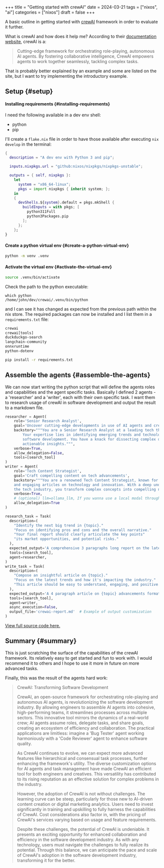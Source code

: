 +++
title = "Getting started with crewAI"
date = 2024-03-21
tags = ["nixos", "ai"]
categories = ["nixos"]
draft = false
+++

A basic outline in getting started with [crewAI](https://www.crewai.io/) framework in order to evaluate it further.

<!--more-->

What is crewAI and how does it help me? According to their [documentation website](https://docs.crewai.com/), crewAI is a:

> Cutting-edge framework for orchestrating role-playing, autonomous AI agents. By fostering collaborative intelligence, CrewAI empowers agents to work together seamlessly, tackling complex tasks.

That is probably better explained by an example and some are listed on the site, but I want to try implementing the introductory example.


## Setup {#setup}


#### Installing requirements {#installing-requirements}

I need the following available in a dev env shell:

-   python
-   pip

I'll create a `flake.nix` file in order to have those available after executing `nix develop` in the terminal:

```nix
{
  description = "A dev env with Python 3 and pip";

  inputs.nixpkgs.url = "github:nixos/nixpkgs/nixpkgs-unstable";

  outputs = { self, nixpkgs }:
    let
      system = "x86_64-linux";
      pkgs = import nixpkgs { inherit system; };
    in
    {
      devShells.${system}.default = pkgs.mkShell {
        buildInputs = with pkgs; [
          python311Full
          python3Packages.pip
        ];
      };
    };
}
```


#### Create a python virtual env {#create-a-python-virtual-env}

```bash
python -m venv .venv
```


#### Activate the virtual env {#activate-the-virtual-env}

```bash
source .venv/bin/activate
```

Check the path to the python executable:

```nil
which python
/home/john/dev/crewai/.venv/bin/python
```

and I can see it has changed as expected from the previous path within the nix store.
The required packages can now be installed and I list them in a `requirements.txt` file:

```txt
crewai
crewai[tools]
duckduckgo-search
langchain-community
onnxruntime
python-dotenv
```

```bash
pip install -r requirements.txt
```


## Assemble the agents {#assemble-the-agents}

We can now start writing the python script that will define the agents roles and capabilities and the agent specific tasks. Basically I defined 2 agents - a 'researcher' and a 'writer', each with their own specific task. I want them to research usage of crewAI in software development and output the result to a markdown file.

```python
researcher = Agent(
    role='Senior Research Analyst',
    goal='Uncover cutting-edge developments in use of AI agents and crewAI specifically in software development',
    backstory="""You are a Senior Research Analyst at a leading tech think tank.
        Your expertise lies in identifying emerging trends and technologies in AI and utilising AI agents
        software development. You have a knack for dissecting complex data and presenting
        actionable insights.""",
    verbose=True,
    allow_delegation=False,
    tools=[search_tool]
)
writer = Agent(
    role='Tech Content Strategist',
    goal='Craft compelling content on tech advancements',
    backstory="""You are a renowned Tech Content Strategist, known for your insightful
    and engaging articles on technology and innovation. With a deep understanding of
    the tech industry, you transform complex concepts into compelling narratives.""",
    verbose=True,
    # (optional) llm=ollama_llm, If you wanna use a local modal through Ollama, default is GPT4 with temperature=0.7
    allow_delegation=True
)

research_task = Task(
  description=(
    "Identify the next big trend in {topic}."
    "Focus on identifying pros and cons and the overall narrative."
    "Your final report should clearly articulate the key points"
    "its market opportunities, and potential risks."
  ),
  expected_output='A comprehensive 3 paragraphs long report on the latest AI trends.',
  tools=[search_tool],
  agent=researcher,
)
write_task = Task(
  description=(
    "Compose an insightful article on {topic}."
    "Focus on the latest trends and how it's impacting the industry."
    "This article should be easy to understand, engaging, and positive."
  ),
  expected_output='A 4 paragraph article on {topic} advancements formatted as markdown.',
  tools=[search_tool],
  agent=writer,
  async_execution=False,
  output_file='crewai-report.md'  # Example of output customization
)
```

[View full source code here.](https://github.com/jslmorrison/crewai-example)


## Summary {#summary}

This is just scratching the surface of the capabilities of the crewAI framework. Its relatively easy to get started and fun to work with. I would recommend it to others and I hope to use it more in future on more advanced tasks.

Finally, this was the result of the agents hard work:

> CrewAI: Transforming Software Development
>
> CrewAI, an open-source framework for orchestrating role-playing and autonomous AI agents, is revolutionizing the software development industry. By allowing engineers to assemble AI agents into cohesive, high-performing teams, it streamlines processes across multiple sectors. This innovative tool mirrors the dynamics of a real-world crew; AI agents assume roles, delegate tasks, and share goals, creating an ecosystem of efficiency and collaboration. The practical applications are limitless: imagine a 'Bug Tester' agent working harmoniously with a 'Code Reviewer' agent to enhance software quality.
>
> As CrewAI continues to evolve, we can expect more advanced features like hierarchical and consensual task processes, further enhancing the framework's utility. The diverse customization options for AI agents and task management have made CrewAI an efficient tool for both engineers and creatives. This versatility has contributed to its rising reputation as an effective solution for complex problems in the industry.
>
> However, the adoption of CrewAI is not without challenges. The learning curve can be steep, particularly for those new to AI-driven content creation or digital marketing analytics. Users need to invest significantly in training and upskilling to fully harness the capabilities of CrewAI. Cost considerations also factor in, with the pricing of CrewAI's services varying based on usage and feature requirements.
>
> Despite these challenges, the potential of CrewAI is undeniable. It presents an exciting opportunity for enhanced collaboration and efficiency in the software development industry. As with any technology, users must navigate the challenges to fully realize its potential. Through this balance, we can anticipate the pace and scale of CrewAI's adoption in the software development industry, transforming it for the better.
